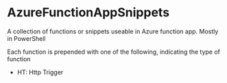 # AzureFunctionAppSnippets
A collection of functions or snippets useable in Azure function app. Mostly in PowerShell

Each function is prepended with one of the following, indicating the type of function
- HT: Http Trigger